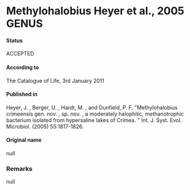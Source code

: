 # Methylohalobius Heyer et al., 2005 GENUS

#### Status
ACCEPTED

#### According to
The Catalogue of Life, 3rd January 2011

#### Published in
Heyer, J. , Berger, U. , Hardt, M. , and Dunfield, P. F. "Methylohalobius crimeensis gen. nov. , sp. nov. , a moderately halophilic, methanotrophic bacterium isolated from hypersaline lakes of Crimea. " Int. J. Syst. Evol. Microbiol. (2005) 55:1817-1826.

#### Original name
null

### Remarks
null
